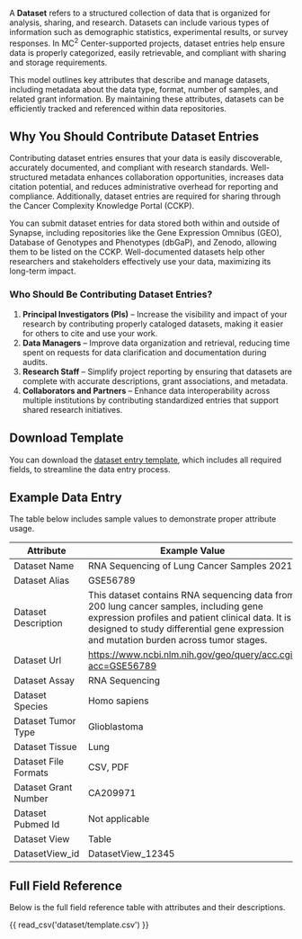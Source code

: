 A **Dataset** refers to a structured collection of data that is organized for analysis, sharing, and research. Datasets can include various types of information such as demographic statistics, experimental results, or survey responses. In  MC<sup>2</sup> Center-supported projects, dataset entries help ensure data is properly categorized, easily retrievable, and compliant with sharing and storage requirements.

This model outlines key attributes that describe and manage datasets, including metadata about the data type, format, number of samples, and related grant information. By maintaining these attributes, datasets can be efficiently tracked and referenced within data repositories.

## **Why You Should Contribute Dataset Entries**
Contributing dataset entries ensures that your data is easily discoverable, accurately documented, and compliant with research standards. Well-structured metadata enhances collaboration opportunities, increases data citation potential, and reduces administrative overhead for reporting and compliance. Additionally, dataset entries are required for sharing through the Cancer Complexity Knowledge Portal (CCKP).

You can submit dataset entries for data stored both within and outside of Synapse, including repositories like the Gene Expression Omnibus (GEO), Database of Genotypes and Phenotypes (dbGaP), and Zenodo, allowing them to be listed on the CCKP. Well-documented datasets help other researchers and stakeholders effectively use your data, maximizing its long-term impact.


### **Who Should Be Contributing Dataset Entries?**
1. **Principal Investigators (PIs)** – Increase the visibility and impact of your research by contributing properly cataloged datasets, making it easier for others to cite and use your work.  
2. **Data Managers** – Improve data organization and retrieval, reducing time spent on requests for data clarification and documentation during audits.  
3. **Research Staff** – Simplify project reporting by ensuring that datasets are complete with accurate descriptions, grant associations, and metadata.  
4. **Collaborators and Partners** – Enhance data interoperability across multiple institutions by contributing standardized entries that support shared research initiatives. 


## Download Template
You can download the [dataset entry template](https://github.com/mc2-center/data-models/raw/main/templates/DatasetView.csv), which includes all required fields, to streamline the data entry process.

## Example Data Entry
The table below includes sample values to demonstrate proper attribute usage.

| **Attribute**           | **Example Value**                                                                                       |
|-------------------------|---------------------------------------------------------------------------------------------------------|
| Dataset Name            | RNA Sequencing of Lung Cancer Samples 2021                                                                                   |
| Dataset Alias           | GSE56789                                                                                             |
| Dataset Description     | This dataset contains RNA sequencing data from 200 lung cancer samples, including gene expression profiles and patient clinical data. It is designed to study differential gene expression and mutation burden across tumor stages.             |
| Dataset Url             | https://www.ncbi.nlm.nih.gov/geo/query/acc.cgi?acc=GSE56789                                    |
| Dataset Assay           | RNA Sequencing                                                                                                    |
| Dataset Species         | Homo sapiens                                                                                                   |
| Dataset Tumor Type      | Glioblastoma                                                                                          |
| Dataset Tissue          | Lung                                                                                          |
| Dataset File Formats    | CSV, PDF                                                                                                |
| Dataset Grant Number    | CA209971                                                                                                |
| Dataset Pubmed Id       | Not applicable                                                                                          |
| Dataset View            | Table                                                                                                   |
| DatasetView_id          | DatasetView_12345                                                                                       |



## Full Field Reference

Below is the full field reference table with attributes and their descriptions.

{{ read_csv('dataset/template.csv') }}
